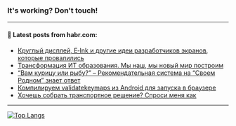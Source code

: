 ### It's working? Don't touch!

---
<!--
#### 🛠️ Technical stack:

![C++](https://img.shields.io/badge/C++-informational?logo=c%2B%2B&style=flat&logoColor=white&color=9C033A)
![Java](https://img.shields.io/badge/Java-informational?logo=java&style=flat&logoColor=white&color=007396)
![Kotlin](https://img.shields.io/badge/Kotlin-informational?logo=Kotlin&style=flat&logoColor=white&color=0095D5)
![JS](https://img.shields.io/badge/JS-informational?logo=javaScript&style=flat&logoColor=black&color=F7Df1E) <br>
![HTML5](https://img.shields.io/badge/HTML5-informational?logo=html5&style=flat&logoColor=white&color=E34F26)
![CSS3](https://img.shields.io/badge/CSS3-informational?logo=css3&style=flat&logoColor=white&color=157286)
![Sass](https://img.shields.io/badge/Saas-informational?logo=sass&style=flat&logoColor=white&color=hotpink)
![PHP](https://img.shields.io/badge/PHP-informational?logo=php&style=flat&logoColor=white&color=777BB4) <br>
![WebPAck](https://img.shields.io/badge/WebPack-informational?logo=webPack&style=flat&logoColor=white&color=FF6F00)
![Bootstrap](https://img.shields.io/badge/Bootstrap-informational?logo=Bootstrap&style=flat&logoColor=white&color=7952B3)
![MySQL](https://img.shields.io/badge/MySQL-informational?logo=MySQL&style=flat&logoColor=white&color=00f) <br>
![NodeJS](https://img.shields.io/badge/NodeJS-informational?logo=node.js&style=flat&logoColor=white&color=43853D)
![Spring](https://img.shields.io/badge/Spring-informational?logo=Spring&style=flat&logoColor=white&color=0A9EDC)
![Angular](https://img.shields.io/badge/Vue-informational?logo=vue.js&style=flat&logoColor=white&color=red)
![Git](https://img.shields.io/badge/Git-informational?logo=git&style=flat&logoColor=white&color=darkorange)

___
-->

#### 💬 Latest posts from habr.com:

<!-- BLOG-POST-LIST:START -->
- [Круглый дисплей, E‑Ink и другие идеи разработчиков экранов, которые провалились](https://habr.com/ru/post/701414/?utm_source=habrahabr&utm_medium=rss&utm_campaign=701414)
- [Трансформация ИТ образования. Мы наш, мы новый мир построим](https://habr.com/ru/post/701378/?utm_source=habrahabr&utm_medium=rss&utm_campaign=701378)
- [“Вам курицу или рыбу?” – Рекомендательная система на “Своем Родном” знает ответ](https://habr.com/ru/post/701278/?utm_source=habrahabr&utm_medium=rss&utm_campaign=701278)
- [Компилируем validatekeymaps из Android для запуска в браузере](https://habr.com/ru/post/701410/?utm_source=habrahabr&utm_medium=rss&utm_campaign=701410)
- [Хочешь собрать транспортное решение? Спроси меня как](https://habr.com/ru/post/699544/?utm_source=habrahabr&utm_medium=rss&utm_campaign=699544)
<!-- BLOG-POST-LIST:END -->

---

[![Top Langs](https://github-readme-stats.vercel.app/api/top-langs/?username=zloylis&layout=compact&hide_border=true&theme=dracula)](https://github.com/zloylis)
